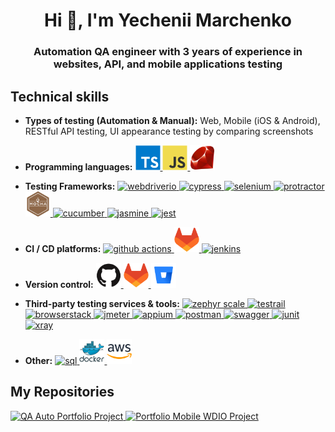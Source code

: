 <h1 align="center">Hi 👋, I'm Yechenii Marchenko</h1>
<h3 align="center">Automation QA engineer with 3 years of experience in websites, API, and mobile applications testing</h3>

<h2 align="left">Technical skills</h3>

- **Types of testing (Automation & Manual):** Web, Mobile (iOS & Android), RESTful API testing, UI appearance testing by comparing screenshots

- **Programming languages:** <a href="https://www.typescriptlang.org/" target="_blank" rel="noreferrer">
    <img src="https://raw.githubusercontent.com/devicons/devicon/master/icons/typescript/typescript-original.svg" alt="typescript" width="40" height="40"/>
  </a>
  <a href="https://developer.mozilla.org/en-US/docs/Web/JavaScript" target="_blank" rel="noreferrer">
    <img src="https://raw.githubusercontent.com/devicons/devicon/master/icons/javascript/javascript-original.svg" alt="javascript" width="40" height="40"/>
  </a>
  <a href="https://www.ruby-lang.org/en/" target="_blank" rel="noreferrer">
    <img src="https://raw.githubusercontent.com/devicons/devicon/master/icons/ruby/ruby-original.svg" alt="ruby" width="40" height="40"/>
  </a>

- **Testing Frameworks:** <a href="https://webdriver.io/" target="_blank" rel="noreferrer">
    <img src="https://webdriver.io/img/webdriverio.png" alt="webdriverio" width="40" height="40"/>
  </a>
  <a href="https://www.cypress.io" target="_blank" rel="noreferrer">
    <img src="https://raw.githubusercontent.com/simple-icons/simple-icons/6e46ec1fc23b60c8fd0d2f2ff46db82e16dbd75f/icons/cypress.svg" alt="cypress" width="40" height="40"/>
  </a>
  <a href="https://www.selenium.dev" target="_blank" rel="noreferrer">
    <img src="https://raw.githubusercontent.com/detain/svg-logos/780f25886640cef088af994181646db2f6b1a3f8/svg/selenium-logo.svg" alt="selenium" width="40" height="40"/>
  </a>
  <a href="https://www.protractortest.org/" target="_blank" rel="noreferrer">
    <img src="https://avatars.githubusercontent.com/u/1875784?s=200&v=4" alt="protractor" width="40" height="40"/>
  </a>
  <a href="https://mochajs.org/" target="_blank" rel="noreferrer">
    <img src="https://raw.githubusercontent.com/devicons/devicon/master/icons/mocha/mocha-plain.svg" alt="mocha" width="40" height="40"/>
  </a>
  <a href="https://cucumber.io/" target="_blank" rel="noreferrer">
    <img src="https://static1.smartbear.co/cucumber/media/images/home/cucumber-icon.svg" alt="cucumber" width="40" height="40"/>
  </a>
  <a href="https://jasmine.github.io/" target="_blank" rel="noreferrer">
    <img src="https://jasmine.github.io/images/jasmine-white-circle.svg" alt="jasmine" width="40" height="40"/>
  </a>
  <a href="https://jestjs.io/" target="_blank" rel="noreferrer">
    <img src="https://jestjs.io/img/jest.svg" alt="jest" width="40" height="40"/>
  </a>

- **CI / CD platforms:** <a href="https://github.com/features/actions" target="_blank" rel="noreferrer">
    <img src="https://avatars.githubusercontent.com/u/44036562?s=200&v=4" alt="github actions" width="40" height="40"/>
  </a>
  <a href="https://about.gitlab.com/stages-devops-lifecycle/continuous-integration/" target="_blank" rel="noreferrer">
    <img src="https://raw.githubusercontent.com/devicons/devicon/master/icons/gitlab/gitlab-original.svg" alt="gitlab pipelines" width="40" height="40"/>
  </a>
  <a href="https://www.jenkins.io/" target="_blank" rel="noreferrer">
    <img src="https://www.jenkins.io/images/logos/jenkins/jenkins.svg" alt="jenkins" width="40" height="40"/>
  </a>

- **Version control:** <a href="https://github.com/" target="_blank" rel="noreferrer">
    <img src="https://raw.githubusercontent.com/devicons/devicon/master/icons/github/github-original.svg" alt="github" width="40" height="40"/>
  </a>
  <a href="https://about.gitlab.com/" target="_blank" rel="noreferrer">
    <img src="https://raw.githubusercontent.com/devicons/devicon/master/icons/gitlab/gitlab-original.svg" alt="gitlab" width="40" height="40"/>
  </a>
  <a href="https://bitbucket.org/" target="_blank" rel="noreferrer">
    <img src="https://raw.githubusercontent.com/devicons/devicon/master/icons/bitbucket/bitbucket-original.svg" alt="bitbucket" width="40" height="40"/>
  </a>

- **Third-party testing services & tools:** <a href="https://zephyrdocs.atlassian.net/wiki/spaces/ZSCALE/overview" target="_blank" rel="noreferrer">
    <img src="https://marketplace.atlassian.com/files/7842850b-2144-4e63-a948-274d9e5accc1?fileType=image&mode=full-fit" alt="zephyr scale" width="40" height="40"/>
  </a>
  <a href="https://www.gurock.com/testrail" target="_blank" rel="noreferrer">
    <img src="https://www.testrail.com/wp-content/uploads/2023/03/testrail-icon.svg" alt="testrail" width="40" height="40"/>
  </a>
  <a href="https://www.browserstack.com/" target="_blank" rel="noreferrer">
    <img src="https://browserstack.wpenginepowered.com/wp-content/themes/browserstack/img/favicons/favicon.ico" alt="browserstack" width="40" height="40"/>
  </a>
  <a href="https://jmeter.apache.org/" target="_blank" rel="noreferrer">
    <img src="https://jmeter.apache.org/images/jmeter_square.svg" alt="jmeter" width="40" height="40"/>
  </a>
  <a href="http://appium.io/" target="_blank" rel="noreferrer">
    <img src="https://appium.io/docs/en/latest/assets/images/appium-logo.png" alt="appium" width="40" height="40"/>
  </a>
  <a href="https://www.postman.com/" target="_blank" rel="noreferrer">
    <img src="https://cdn.cookielaw.org/logos/70564414-548a-4286-8ad7-04d95b172a08/e26443c0-68d1-47c8-b8fc-9bc765da2e95/3a159462-db70-43cf-a27d-f602a6baed44/pm-logo-horiz.png" alt="postman" height="40"/>
  </a>
  <a href="https://swagger.io/" target="_blank" rel="noreferrer">
    <img src="https://static1.smartbear.co/swagger/media/assets/swagger_fav.png" alt="swagger" width="40" height="40"/>
  </a>
  <a href="https://junit.org/junit5/" target="_blank" rel="noreferrer">
    <img src="https://avatars.githubusercontent.com/u/874086?s=200&v=4" alt="junit" width="40" height="40"/>
  </a>
  <a href="https://www.getxray.app/" target="_blank" rel="noreferrer">
    <img src="https://docs.getxray.app/s/kk9oea/9012/1ca6q62/18/_/favicon.ico" alt="xray" width="40" height="40"/>
  </a>

- **Other:** <a href="https://www.microsoft.com/en-us/sql-server" target="_blank" rel="noreferrer">
    <img src="https://www.svgrepo.com/show/303229/microsoft-sql-server-logo.svg" alt="sql" width="40" height="40"/>
  </a>
  <a href="https://www.docker.com/" target="_blank" rel="noreferrer">
    <img src="https://raw.githubusercontent.com/devicons/devicon/master/icons/docker/docker-original-wordmark.svg" alt="docker" width="40" height="40"/>
  </a>
  <a href="https://aws.amazon.com/" target="_blank" rel="noreferrer">
    <img src="https://raw.githubusercontent.com/devicons/devicon/master/icons/amazonwebservices/amazonwebservices-original-wordmark.svg" alt="aws" width="40" height="40"/>
  </a>

<h2 align="left">My Repositories</h3>

<p align="left">
  <a href="https://github.com/ysmarchenko/qa-auto-portfolio-project" target="_blank" rel="noreferrer">
    <img src="https://img.shields.io/badge/QA_Auto_Portfolio_Project-100000?style=for-the-badge&logo=github&logoColor=white" alt="QA Auto Portfolio Project"/>
  </a>
  <a href="https://github.com/ysmarchenko/portfolio-mobile-wdio-prj" target="_blank" rel="noreferrer">
    <img src="https://img.shields.io/badge/Portfolio_Mobile_WDIO_Project-100000?style=for-the-badge&logo=github&logoColor=white" alt="Portfolio Mobile WDIO Project"/>
  </a>
</p>
